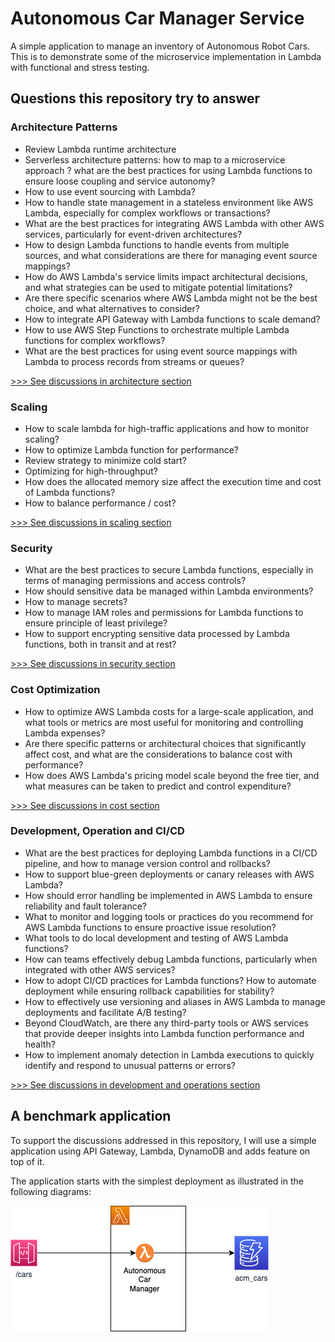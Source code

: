 # Autonomous Car Manager Service

A simple application to manage an inventory of Autonomous Robot Cars. This is to demonstrate some of the microservice implementation in Lambda with functional and stress testing.

## Questions this repository try to answer

### Architecture Patterns

* Review Lambda runtime architecture
* Serverless architecture patterns: how to map to a microservice approach ? what are the best practices for using Lambda functions to ensure loose coupling and service autonomy?
* How to use event sourcing with Lambda? 
* How to handle state management in a stateless environment like AWS Lambda, especially for complex workflows or transactions?
* What are the best practices for integrating AWS Lambda with other AWS services, particularly for event-driven architectures?
* How to design Lambda functions to handle events from multiple sources, and what considerations are there for managing event source mappings?
* How do AWS Lambda's service limits impact architectural decisions, and what strategies can be used to mitigate potential limitations?
* Are there specific scenarios where AWS Lambda might not be the best choice, and what alternatives to consider?
* How to integrate API Gateway with Lambda functions to scale demand? 
* How to use AWS Step Functions to orchestrate multiple Lambda functions for complex workflows?
* What are the best practices for using event source mappings with Lambda to process records from streams or queues?

[>>> See discussions in architecture section](./architecture.md)

### Scaling

* How to scale lambda for high-traffic applications and how to monitor scaling?
* How to optimize Lambda function for performance?
* Review strategy to minimize cold start?
* Optimizing for high-throughput?
* How does the allocated memory size affect the execution time and cost of Lambda functions?
* How to balance performance / cost?

[>>> See discussions in scaling section](./scaling.md)

### Security

* What are the best practices to secure Lambda functions, especially in terms of managing permissions and access controls?
* How should sensitive data be managed within Lambda environments?
* How to manage secrets?
* How to manage IAM roles and permissions for Lambda functions to ensure principle of least privilege?
* How to support encrypting sensitive data processed by Lambda functions, both in transit and at rest?

[>>> See discussions in security section](./security.md)

### Cost Optimization

* How to optimize AWS Lambda costs for a large-scale application, and what tools or metrics are most useful for monitoring and controlling Lambda expenses?
* Are there specific patterns or architectural choices that significantly affect cost, and what are the considerations to balance cost with performance?
* How does AWS Lambda's pricing model scale beyond the free tier, and what measures can be taken to predict and control expenditure?

[>>> See discussions in cost section](./cost.md)

### Development, Operation and CI/CD

* What are the best practices for deploying Lambda functions in a CI/CD pipeline, and how to manage version control and rollbacks?
* How to support blue-green deployments or canary releases with AWS Lambda?
* How should error handling be implemented in AWS Lambda to ensure reliability and fault tolerance?
* What to monitor and logging tools or practices do you recommend for AWS Lambda functions to ensure proactive issue resolution?
* What tools to do local development and testing of AWS Lambda functions?
* How can teams effectively debug Lambda functions, particularly when integrated with other AWS services?
* How to adopt CI/CD practices for Lambda functions? How to automate deployment while ensuring rollback capabilities for stability?
* How to effectively use versioning and aliases in AWS Lambda to manage deployments and facilitate A/B testing?
* Beyond CloudWatch, are there any third-party tools or AWS services that provide deeper insights into Lambda function performance and health?
* How to implement anomaly detection in Lambda executions to quickly identify and respond to unusual patterns or errors?

[>>> See discussions in development and operations section](./dev_ops.md)

## A benchmark application

To support the discussions addressed in this repository, I will use a simple application using API Gateway, Lambda, DynamoDB and adds feature on top of it.

The application starts with the simplest deployment as illustrated in the following diagrams:

![](./diagrams/acm-base.drawio.png)
